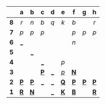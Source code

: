 |     |  a  |  b  |  c  |  d  |  e  |  f  |  g  |  h  |
|:---:|:---:|:---:|:---:|:---:|:---:|:---:|:---:|:---:|
|  **8**  |  _r_  |  _n_  |  _b_  |  _q_  |  _k_  |  _b_  |     |  _r_  |
|  **7**  |  _p_  |  _p_  |  _p_  |     |     |  _p_  |  _p_  |  _p_  |
|  **6**  |  [_](http://localhost:8080/api/chess/play?move=e2a6)  |     |     |     |     |  _n_  |     |     |
|  **5**  |     |  [_](http://localhost:8080/api/chess/play?move=e2b5)  |     |     |     |     |     |     |
|  **4**  |     |     |  [_](http://localhost:8080/api/chess/play?move=e2c4)  |     |  _p_  |     |     |     |
|  **3**  |     |     |  [**P**](http://localhost:8080/api/chess/select?square=c3)  |  [_](http://localhost:8080/api/chess/play?move=e2d3)  |  [_p_](http://localhost:8080/api/chess/play?move=e2e3)  |  [**N**](http://localhost:8080/api/chess/select?square=f3)  |     |     |
|  **2**  |  [**P**](http://localhost:8080/api/chess/select?square=a2)  |  [**P**](http://localhost:8080/api/chess/select?square=b2)  |  [_](http://localhost:8080/api/chess/play?move=e2c2)  |  [_](http://localhost:8080/api/chess/play?move=e2d2)  |  [**Q**](http://localhost:8080/api/chess/select?square=e2)  |  [**P**](http://localhost:8080/api/chess/select?square=f2)  |  [**P**](http://localhost:8080/api/chess/select?square=g2)  |  [**P**](http://localhost:8080/api/chess/select?square=h2)  |
|  **1**  |  [**R**](https://github.com/grim-kalman)  |  [**N**](http://localhost:8080/api/chess/select?square=b1)  |     |  [_](http://localhost:8080/api/chess/play?move=e2d1)  |  [**K**](https://github.com/grim-kalman)  |  [**B**](https://github.com/grim-kalman)  |     |  [**R**](http://localhost:8080/api/chess/select?square=h1)  |
